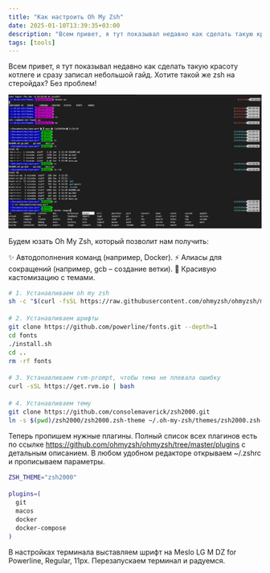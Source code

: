 ```yaml
---
title: "Как настроить Oh My Zsh"
date: 2025-01-10T13:39:35+03:00
description: "Всем привет, я тут показывал недавно как сделать такую красоту котлеге и сразу записал небольшой гайд. Хотите zsh на стеройдах? Без проблем!"
tags: [tools]
---
```


Всем привет, я тут показывал недавно как сделать такую красоту котлеге и сразу записал небольшой гайд. Хотите такой же zsh на стеройдах? Без проблем! 

![alt text](images/image.jpg)

Будем юзать Oh My Zsh, который позволит нам получить:

✨ Автодополнения команд (например, Docker).
⚡ Алиасы для сокращений (например, gcb – создание ветки).
🎨 Красивую кастомизацию с темами.

```bash
# 1. Устанавливаем oh my zsh
sh -c "$(curl -fsSL https://raw.githubusercontent.com/ohmyzsh/ohmyzsh/master/tools/install.sh)"

# 2. Устанавливаем шрифты
git clone https://github.com/powerline/fonts.git --depth=1
cd fonts
./install.sh
cd ..
rm -rf fonts

# 3. Устанавливаем rvm-prompt, чтобы тема не плевала ошибку
curl -sSL https://get.rvm.io | bash

# 4. Устанавливаем тему
git clone https://github.com/consolemaverick/zsh2000.git
ln -s $(pwd)/zsh2000/zsh2000.zsh-theme ~/.oh-my-zsh/themes/zsh2000.zsh-theme
```

Теперь пропишем нужные плагины. Полный список всех плагинов есть по ссылке https://github.com/ohmyzsh/ohmyzsh/tree/master/plugins c детальным описанием. В любом удобном редакторе открываем ~/.zshrc  и прописываем параметры. 

```bash
ZSH_THEME="zsh2000"

plugins=(
  git
  macos
  docker
  docker-compose
)
```

В настройках терминала выставляем шрифт на Meslo LG M DZ for Powerline, Regular, 11px.  Перезапускаем терминал и радуемся.